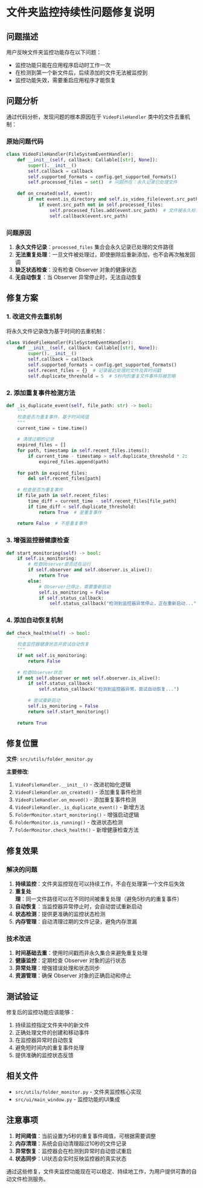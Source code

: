 # 文件夹监控持续性问题修复说明

## 问题描述

用户反映文件夹监控功能存在以下问题：
- 监控功能只能在应用程序启动时工作一次
- 在检测到第一个新文件后，后续添加的文件无法被监控到
- 监控功能失效，需要重启应用程序才能恢复

## 问题分析

通过代码分析，发现问题的根本原因在于 `VideoFileHandler` 类中的文件去重机制：

### 原始问题代码
```python
class VideoFileHandler(FileSystemEventHandler):
    def __init__(self, callback: Callable[[str], None]):
        super().__init__()
        self.callback = callback
        self.supported_formats = config.get_supported_formats()
        self.processed_files = set()  # 问题所在：永久记录已处理文件
        
    def on_created(self, event):
        if not event.is_directory and self.is_video_file(event.src_path):
            if event.src_path not in self.processed_files:
                self.processed_files.add(event.src_path)  # 文件被永久标记为已处理
                self.callback(event.src_path)
```

### 问题原因
1. **永久文件记录**：`processed_files` 集合会永久记录已处理的文件路径
2. **无法重复处理**：一旦文件被处理过，即使删除后重新添加，也不会再次触发回调
3. **缺乏状态检查**：没有检查 Observer 对象的健康状态
4. **无自动恢复**：当 Observer 异常停止时，无法自动恢复

## 修复方案

### 1. 改进文件去重机制

将永久文件记录改为基于时间的去重机制：

```python
class VideoFileHandler(FileSystemEventHandler):
    def __init__(self, callback: Callable[[str], None]):
        super().__init__()
        self.callback = callback
        self.supported_formats = config.get_supported_formats()
        self.recent_files = {}  # 记录最近处理的文件及其时间戳
        self.duplicate_threshold = 5  # 5秒内的重复文件事件将被忽略
```

### 2. 添加重复事件检测方法

```python
def _is_duplicate_event(self, file_path: str) -> bool:
    """
    检查是否为重复事件，基于时间阈值
    """
    current_time = time.time()
    
    # 清理过期的记录
    expired_files = []
    for path, timestamp in self.recent_files.items():
        if current_time - timestamp > self.duplicate_threshold * 2:
            expired_files.append(path)
    
    for path in expired_files:
        del self.recent_files[path]
    
    # 检查是否为重复事件
    if file_path in self.recent_files:
        time_diff = current_time - self.recent_files[file_path]
        if time_diff < self.duplicate_threshold:
            return True  # 是重复事件
    
    return False  # 不是重复事件
```

### 3. 增强监控器健康检查

```python
def start_monitoring(self) -> bool:
    if self.is_monitoring:
        # 检查Observer是否还在运行
        if self.observer and self.observer.is_alive():
            return True
        else:
            # Observer已停止，需要重新启动
            self.is_monitoring = False
            if self.status_callback:
                self.status_callback("检测到监控器异常停止，正在重新启动...")
```

### 4. 添加自动恢复机制

```python
def check_health(self) -> bool:
    """
    检查监控器健康状态并尝试自动恢复
    """
    if not self.is_monitoring:
        return False
        
    # 检查Observer状态
    if not self.observer or not self.observer.is_alive():
        if self.status_callback:
            self.status_callback("检测到监控器异常，尝试自动恢复...")
        
        # 尝试重新启动
        self.is_monitoring = False
        return self.start_monitoring()
        
    return True
```

## 修复位置

**文件**: `src/utils/folder_monitor.py`

**主要修改**:
1. `VideoFileHandler.__init__()` - 改进初始化逻辑
2. `VideoFileHandler.on_created()` - 添加重复事件检测
3. `VideoFileHandler.on_moved()` - 添加重复事件检测
4. `VideoFileHandler._is_duplicate_event()` - 新增方法
5. `FolderMonitor.start_monitoring()` - 增强启动逻辑
6. `FolderMonitor.is_running()` - 改进状态检测
7. `FolderMonitor.check_health()` - 新增健康检查方法

## 修复效果

### 解决的问题
1. **持续监控**：文件夹监控现在可以持续工作，不会在处理第一个文件后失效
2. **重复处理**：同一文件路径可以在不同时间被重复处理（避免5秒内的重复事件）
3. **自动恢复**：当监控器异常停止时，会自动尝试重新启动
4. **状态检测**：提供更准确的监控状态检测
5. **内存管理**：自动清理过期的文件记录，避免内存泄漏

### 技术改进
1. **时间基础去重**：使用时间戳而非永久集合来避免重复处理
2. **健康监控**：定期检查 Observer 对象的运行状态
3. **异常处理**：增强错误处理和状态同步
4. **资源管理**：确保 Observer 对象的正确启动和停止

## 测试验证

修复后的监控功能应该能够：
1. 持续监控指定文件夹中的新文件
2. 正确处理文件的创建和移动事件
3. 在监控器异常时自动恢复
4. 避免短时间内的重复事件处理
5. 提供准确的监控状态反馈

## 相关文件

- `src/utils/folder_monitor.py` - 文件夹监控核心实现
- `src/ui/main_window.py` - 监控功能的UI集成

## 注意事项

1. **时间阈值**：当前设置为5秒的重复事件阈值，可根据需要调整
2. **内存清理**：系统会自动清理超过10秒的文件记录
3. **异常恢复**：监控器会在检测到异常时自动尝试重启
4. **状态同步**：UI状态会实时反映监控器的真实状态

通过这些修复，文件夹监控功能现在可以稳定、持续地工作，为用户提供可靠的自动文件检测服务。
